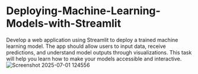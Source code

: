 # Deploying-Machine-Learning-Models-with-Streamlit
Develop a web application using Streamlit to deploy a trained machine learning model. The app should allow users to input data, receive predictions, and understand model outputs through visualizations. This task will help you learn how to make your models accessible and interactive.
![Screenshot 2025-07-01 124556](https://github.com/user-attachments/assets/0f279711-118a-41f4-9aeb-3874fa484b8a)

